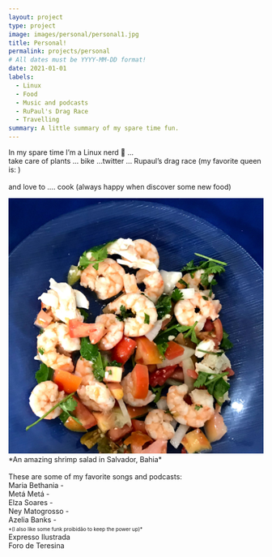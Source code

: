 ```yaml
---
layout: project
type: project
image: images/personal/personal1.jpg
title: Personal!
permalink: projects/personal
# All dates must be YYYY-MM-DD format!
date: 2021-01-01
labels:
  - Linux
  - Food
  - Music and podcasts
  - RuPaul's Drag Race
  - Travelling
summary: A little summary of my spare time fun.
---
```



In my spare time I’m a Linux nerd 🐧 … 
<br/>
take care of plants … bike …twitter ... Rupaul’s drag race (my favorite queen is:   )
<br/>
<br/>
and love to …. cook (always happy when discover some new food)

<img class="ui medium right floated rounded image" src="../images/personal/IMG_0780.jpg">
*An amazing shrimp salad in Salvador, Bahia*

<br/>
<br/>
These are some of my favorite songs and podcasts:<br/>
Maria Bethania - <br/>
Metá Metá - <br/>
Elza Soares - <br/>
Ney Matogrosso - <br/>
Azelia Banks - <br/>
<font size="0.6">*(I also like some funk proibidão to keep the power up)*</font>
<br/>
Expresso Ilustrada<br/>
Foro de Teresina<br/>

<br/><br/><br/><br/>
